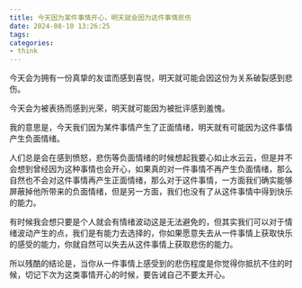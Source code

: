 ```yaml
---
title: 今天因为某件事情开心，明天就会因为这件事情悲伤
date: 2024-08-10 13:26:25
tags:
categories:
- think
---
```


今天会为拥有一份真挚的友谊而感到喜悦，明天就可能会因这份为关系破裂感到悲伤。

今天会为被表扬而感到光荣，明天就可能因为被批评感到羞愧。

我的意思是，今天我们因为某件事情产生了正面情绪，明天就有可能因为这件事情产生负面情绪。

人们总是会在感到愤怒，悲伤等负面情绪的时候想起我要心如止水云云，但是并不会想到曾经因为这种事情也会开心，如果真的对一件事情不再产生负面情绪，那么自然也不会对这件事情再产生正面情绪，那么对于这件事情，一方面我们确实能够屏蔽掉他所带来的负面情绪，但是另一方面，我们也没有了从这件事情中得到快乐的能力。

有时候我会想只要是个人就会有情绪波动这是无法避免的，但其实我们可以对于情绪波动产生的点，我们是有能力去选择的，你如果愿意失去从一件事情上获取快乐的感受的能力，你就自然可以失去从这件事情上获取悲伤的能力。

所以残酷的结论是，当你从一件事情上感受到的悲伤程度是你觉得你抵抗不住的时候，切记下次为这类事情开心的时候，要告诫自己不要太开心。
